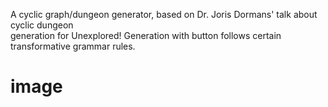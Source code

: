 A cyclic graph/dungeon generator, based on Dr. Joris Dormans' talk about cyclic dungeon  
generation for Unexplored! Generation with button follows certain transformative grammar rules.

# image

